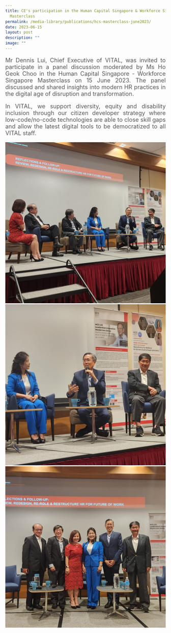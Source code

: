 ```yaml
---
title: CE's participation in the Human Capital Singapore & Workforce Singapore
  Masterclass
permalink: /media-library/publications/hcs-masterclass-june2023/
date: 2023-06-15
layout: post
description: ""
image: ""
---
```

<p style="font-size: 18px;color:#585858;text-align:justify;">
Mr Dennis Lui, Chief Executive of VITAL, was invited to participate in a panel discussion moderated by Ms Ho Geok Choo in the Human Capital Singapore - Workforce Singapore Masterclass on 15 June 2023. The panel discussed and shared insights into modern HR practices in the digital age of disruption and transformation.
</p>
<p style="font-size: 18px;color:#585858;text-align:justify;">
In VITAL, we support diversity, equity and disability inclusion through our citizen developer strategy where low-code/no-code technologies are able to close skill gaps and allow the latest digital tools to be democratized to all VITAL staff.
</p>



<img src="/images/media/hcs 001.jpg">
<br>
<img src="/images/media/hcs 002.jpg">
<br>
<img src="/images/media/hcs 003.jpg">